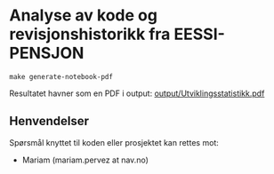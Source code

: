 # Analyse av kode og revisjonshistorikk fra EESSI-PENSJON

```
make generate-notebook-pdf
```
Resultatet havner som en PDF i output: [output/Utviklingsstatistikk.pdf](output/Utviklingsstatistikk.pdf)

## Henvendelser

Spørsmål knyttet til koden eller prosjektet kan rettes mot:

* Mariam (mariam.pervez at nav.no)
